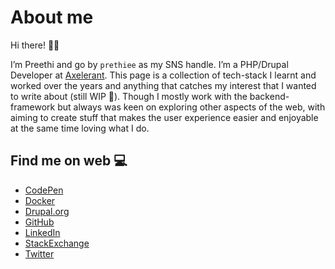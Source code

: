 # About me

Hi there! :raising_hand_woman:

I’m Preethi and go by `prethiee` as my SNS handle. I’m a PHP/Drupal Developer at [Axelerant](https://www.axelerant.com/). This page is a collection of tech-stack I learnt and worked over the years and anything that catches my interest that I wanted to write about (still WIP :information_desk_person:). Though I mostly work with the backend-framework but always was keen on exploring other aspects of the web, with aiming to create stuff that makes the user experience easier and enjoyable at the same time loving what I do.


## Find me on web :computer:
* [CodePen](https://codepen.io/prethiee)
* [Docker](https://hub.docker.com/u/prethiee)
* [Drupal.org](https://www.drupal.org/u/prethiee)
* [GitHub](https://github.com/prethiee)
* [LinkedIn](https://www.linkedin.com/in/prethiee/)
* [StackExchange](https://drupal.stackexchange.com/users/94094/prethiee?tab=profile)
* [Twitter](https://twitter.com/prethiee)
